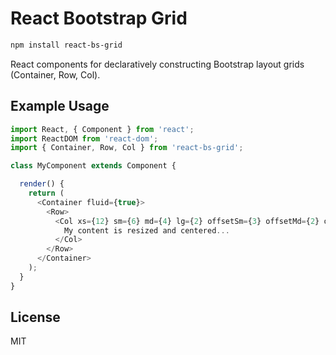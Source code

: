 # React Bootstrap Grid
```bash
npm install react-bs-grid
```

React components for declaratively constructing Bootstrap layout grids (Container, Row, Col).

## Example Usage

```javascript
import React, { Component } from 'react';
import ReactDOM from 'react-dom';
import { Container, Row, Col } from 'react-bs-grid';

class MyComponent extends Component {

  render() {
    return (
      <Container fluid={true}>
        <Row>
          <Col xs={12} sm={6} md={4} lg={2} offsetSm={3} offsetMd={2} offsetLg={5}>
            My content is resized and centered...
          </Col>
        </Row>
      </Container>
    );
  }
}
```

## License

MIT
